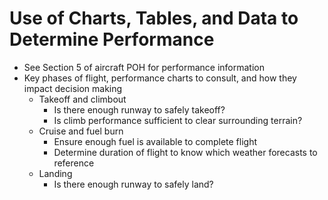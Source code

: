 # Use of Charts, Tables, and Data to Determine Performance

* See Section 5 of aircraft POH for performance information
* Key phases of flight, performance charts to consult, and how they impact decision making
  * Takeoff and climbout
    * Is there enough runway to safely takeoff?
    * Is climb performance sufficient to clear surrounding terrain?
  * Cruise and fuel burn
    * Ensure enough fuel is available to complete flight
    * Determine duration of flight to know which weather forecasts to reference
  * Landing
    * Is there enough runway to safely land?
